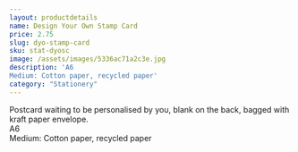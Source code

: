 ```yaml
---
layout: productdetails
name: Design Your Own Stamp Card
price: 2.75
slug: dyo-stamp-card
sku: stat-dyosc
image: /assets/images/5336ac71a2c3e.jpg
description: 'A6
Medium: Cotton paper, recycled paper'
category: "Stationery"
---
```

Postcard waiting to be personalised by you, blank on the back, bagged with kraft paper envelope.   
A6  
Medium: Cotton paper, recycled paper